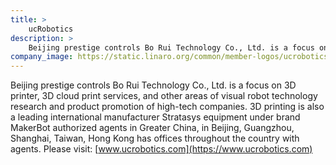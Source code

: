 ```yaml
---
title: >
    ucRobotics
description: >
    Beijing prestige controls Bo Rui Technology Co., Ltd. is a focus on 3D printer, 3D cloud print services, and other areas of visual robot technology research and product promotion.
company_image: https://static.linaro.org/common/member-logos/ucrobotics.jpg
---
```

Beijing prestige controls Bo Rui Technology Co., Ltd. is a focus on 3D printer, 3D cloud print services, and other areas of visual robot technology research and product promotion of high-tech companies. 3D printing is also a leading international manufacturer Stratasys equipment under brand MakerBot authorized agents in Greater China, in Beijing, Guangzhou, Shanghai, Taiwan, Hong Kong has offices throughout the country with agents.  Please visit: [www.ucrobotics.com](https://www.ucrobotics.com)
